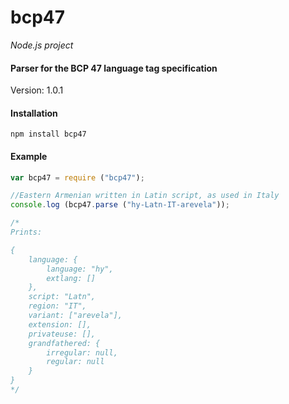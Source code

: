 bcp47
=====

_Node.js project_

#### Parser for the BCP 47 language tag specification ####

Version: 1.0.1

#### Installation ####

```
npm install bcp47
```

#### Example ####

```javascript
var bcp47 = require ("bcp47");

//Eastern Armenian written in Latin script, as used in Italy
console.log (bcp47.parse ("hy-Latn-IT-arevela"));

/*
Prints:

{
	language: {
		language: "hy",
		extlang: []
	},
	script: "Latn",
	region: "IT",
	variant: ["arevela"],
	extension: [],
	privateuse: [],
	grandfathered: {
		irregular: null,
		regular: null
	}
}
*/
```